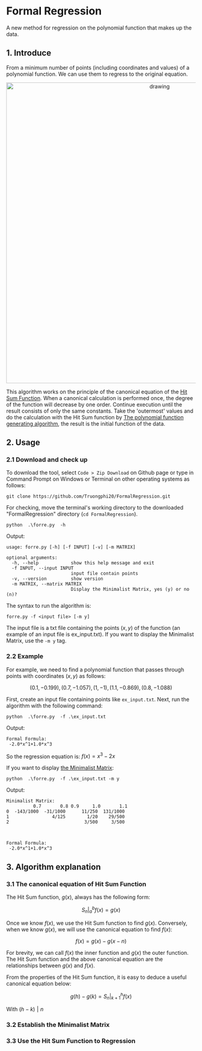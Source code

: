 # Formal Regression
A new method for regression on the polynomial function that makes up the data.

## 1. Introduce

From a minimum number of points (including coordinates and values) of a polynomial function. We can use them to regress to the original equation. 

<p align="center">
<img src="https://user-images.githubusercontent.com/96680644/216259217-ee335dc9-c6c8-4fb9-9f2c-a72536eec1f7.png" alt="drawing" width="800"/>
</p>


This algorithm works on the principle of the canonical equation of the [Hit Sum Function](https://github.com/Truongphi20/sumfor#introduction-to-the-hit-sum-function). When a canonical calculation is performed once, the degree of the function will decrease by one order. Continue execution until the result consists of only the same constants. Take the 'outermost' values and do the calculation with the Hit Sum function by [The polynomial function generating algorithm](https://github.com/Truongphi20/sumfor), the result is the initial function of the data.


## 2. Usage

### 2.1 Download and check up

To download the tool, select ``Code > Zip Download`` on Github page or type in Command Prompt on Windows or Terminal on other operating systems as follows:
    
    git clone https://github.com/Truongphi20/FormalRegression.git
    
For checking, move the terminal's working directory to the downloaded "FormalRegression" directory (`cd FormalRegression`).
    
    python  .\forre.py  -h
    
Output:

    usage: forre.py [-h] [-f INPUT] [-v] [-m MATRIX]

    optional arguments:
      -h, --help            show this help message and exit
      -f INPUT, --input INPUT
                            input file contain points
      -v, --version         show version
      -m MATRIX, --matrix MATRIX
                            Display the Minimalist Matrix, yes (y) or no (n)?

The syntax to run the algorithm is:

    forre.py -f <input file> [-m y]
    
The input file is a txt file containing the points $(x,y)$ of the function (an example of an input file is ex_input.txt). If you want to display the Minimalist Matrix, use the `-m y` tag.

### 2.2 Example

For example, we need to find a polynomial function that passes through points with coordinates $(x,y)$ as follows:

$$(0.1,-0.199), (0.7,-1.057), (1,-1), (1.1,-0.869), (0.8,-1.088)$$

First, create an input file containing points like  `ex_input.txt`. Next, run the algorithm with the following command:

    python  .\forre.py  -f .\ex_input.txt
    
Output:
    
    Formal Formula:
     -2.0*x^1+1.0*x^3

So the regression equation is: $f(x) = x^3-2x$ 

If you want to display [the Minimalist Matrix](#32-establish-the-minimalist-matrix):

    python  .\forre.py  -f .\ex_input.txt -m y
    
Output:

    Minimalist Matrix:
              0.7       0.8 0.9     1.0       1.1
    0  -143/1000  -31/1000      11/250  131/1000
    1                4/125        1/20    29/500
    2                            3/500     3/500



    Formal Formula:
     -2.0*x^1+1.0*x^3
     

## 3. Algorithm explanation
### 3.1 The canonical equation of Hit Sum Function

The Hit Sum function, $g(x)$, always has the following form:
    
$$\left. {{S_n}} \right|_a^bf(x) = g(x)$$

Once we know $f(x)$, we use the Hit Sum function to find $g(x)$. Conversely, when we know $g(x)$, we will use the canonical equation to find $f(x)$:

$$f(x) = g(x) - g(x-n)$$

For brevity, we can call $f(x)$ the inner function and $g(x)$ the outer function. The Hit Sum function and the above canonical equation are the relationships between $g(x)$ and $f(x)$. 

From the properties of the Hit Sum function, it is easy to deduce a useful canonical equation below:

$$g(h) - g(k) = \left. {{S_n}} \right|_{k + 1}^hf(x)$$ 

With $(h-k)\mathrel{|} n$

### 3.2 Establish the Minimalist Matrix

### 3.3 Use the Hit Sum Function to Regression

